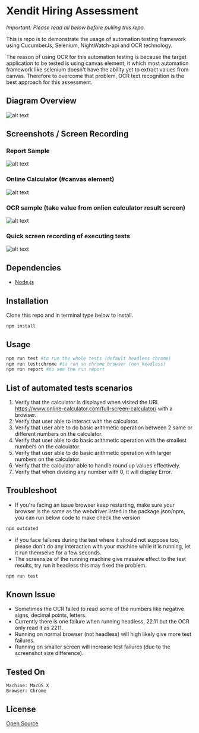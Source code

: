 # Xendit Hiring Assessment 

*Important: Please read all below before pulling this repo.*

This is repo is to demonstrate the usage of automation testing framework using CucumberJs, Selenium, NightWatch-api and OCR technology.

The reason of using OCR for this automation testing is because the target application to be tested is using canvas element, it which most automation framework like selenium doesn't have the ability yet to extract values from canvas. Therefore to overcome that problem, OCR text recognition is the best approach for this assessment.

## Diagram Overview
![alt text](https://github.com/zo-repo/xendit-qa-assessment/blob/master/docs/OCR-testing.png?raw=true)

## Screenshots / Screen Recording

### Report Sample
![alt text](https://github.com/zo-repo/xendit-qa-assessment/blob/master/docs/sample-report.png?raw=true)

### Online Calculator (#canvas element)
![alt text](https://github.com/zo-repo/xendit-qa-assessment/blob/master/docs/online_calculator_ss.png?raw=true)

### OCR sample (take value from onlien calculator result screen)
![alt text](https://github.com/zo-repo/xendit-qa-assessment/blob/master/docs/ocr-screenshot.png?raw=true)

### Quick screen recording of executing tests
![alt text](https://github.com/zo-repo/xendit-qa-assessment/blob/master/docs/execute-test.gif?raw=true)

## Dependencies
- [Node.js](https://nodejs.org/en/download/)


## Installation

Clone this repo and in terminal type below to install.

```bash
npm install
```

## Usage

```bash
npm run test #to run the whole tests (default headless chrome)
npm run test:chrome #to run on chrome browser (non headless)
npm run report #to see the run report
```

## List of automated tests scenarios

1. Verify that the calculator is displayed when visited the URL https://www.online-calculator.com/full-screen-calculator/ with a browser.
2. Verify that user able to interact with the calculator.
3. Verify that user able to do basic arithmetic operation between 2 same or different numbers on the calculator.
4. Verify that user able to do basic arithmetic operation with the smallest numbers on the calculator.
5. Verify that user able to do basic arithmetic operation with larger numbers on the calculator.
6. Verify that the calculator able to handle round up values effectively.
7. Verify that when dividing any number with 0, it will display Error.

## Troubleshoot
- If you're facing an issue browser keep restarting, make sure your browser is the same as the webdriver listed in the package.json/npm, you can run below code to make check the version
```bash
npm outdated
```
- if you face failures during the test where it should not suppose too, please don't do any interaction with your machine while it is running, let it run themselve for a few seconds.
- The screensize of the running machine give massive effect to the test results, try run it headless this may fixed the problem.
```bash
npm run test
```

## Known Issue
- Sometimes the OCR failed to read some of the numbers like negative signs, decimal points, letters.
- Currently there is one failure when running headless, 22.11 but the OCR only read it as 2211.
- Running on normal browser (not headless) will high likely give more test failures.
- Running on smaller screen will increase test failures (due to the screenshot size difference).

## Tested On
```
Machine: MacOS X
Browser: Chrome
```

## License
[Open Source](https://opensource.com/)